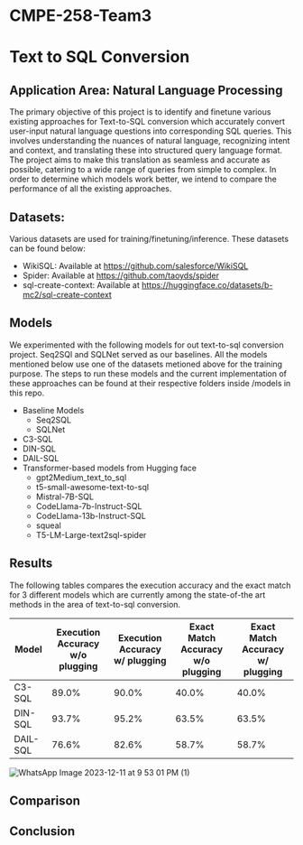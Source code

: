 # CMPE-258-Team3
# Text to SQL Conversion

## Application Area: Natural Language Processing

The primary objective of this project is to identify and finetune various existing approaches for Text-to-SQL conversion which accurately convert user-input natural language questions into corresponding SQL queries. This involves understanding the nuances of natural language, recognizing intent and context, and translating these into structured query language format. The project aims to make this translation as seamless and accurate as possible, catering to a wide range of queries from simple to complex. In order to determine which models work better, we intend to compare the performance of all the existing approaches.

## Datasets:
Various datasets are used for training/finetuning/inference. These datasets can be found below:
- WikiSQL: Available at https://github.com/salesforce/WikiSQL
- Spider: Available at https://github.com/taoyds/spider
- sql-create-context: Available at https://huggingface.co/datasets/b-mc2/sql-create-context

## Models
We experimented with the following models for out text-to-sql conversion project. Seq2SQl and SQLNet served as our baselines. All the models mentioned below use one of the datasets metioned above for the training purpose. The steps to run these models and the current implementation of these approaches can be found at their respective folders inside /models in this repo. <br>

- Baseline Models
  - Seq2SQL
  - SQLNet
- C3-SQL
- DIN-SQL
- DAIL-SQL
- Transformer-based models from Hugging face
  - gpt2Medium_text_to_sql
  - t5-small-awesome-text-to-sql
  - Mistral-7B-SQL
  - CodeLlama-7b-Instruct-SQL
  - CodeLlama-13b-Instruct-SQL
  - squeal
  - T5-LM-Large-text2sql-spider

## Results

The following tables compares the execution accuracy and the exact match for 3 different models which are currently among the state-of-the art methods in the area of text-to-sql conversion. <br>

| Model    | Execution Accuracy w/o plugging| Execution Accuracy w/ plugging | Exact Match Accuracy w/o plugging | Exact Match Accuracy w/ plugging |
|----------|--------------------------------|--------------------------------|-----------------------------------|----------------------------------|
| C3-SQL   | 89.0%                          | 90.0%                          | 40.0%                             | 40.0%                            |
| DIN-SQL  | 93.7%                          | 95.2%                          | 63.5%                             | 63.5%                            |
| DAIL-SQL | 76.6%                          | 82.6%                          | 58.7%                             | 58.7%                            |


![WhatsApp Image 2023-12-11 at 9 53 01 PM (1)](https://github.com/ankdeshm/CMPE-258-Team3/assets/101481678/75bda12e-f223-47a3-a05a-cc0318fad060)



## Comparison

## Conclusion


